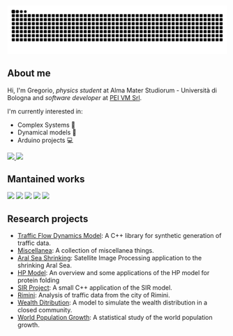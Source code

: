 <a href="https://www.youtube.com/watch?v=o-YBDTqX_ZU">![github contribution grid snake animation](https://raw.githubusercontent.com/grufoony/grufoony/output/github-contribution-grid-snake-dark.svg#gh-dark-mode-only)</a>

## About me
Hi, I'm Gregorio, *physics student* at Alma Mater Studiorum - Università di Bologna and *software developer* at [PEI VM Srl](!https://www.peivm.it/).

I'm currently interested in:
- Complex Systems 🐜
- Dynamical models 🚄
- Arduino projects 💻

<a href="https://github.com/anuraghazra/github-readme-stats">
  <img width=55.7% src="https://github-readme-stats.vercel.app/api?username=Grufoony&show_icons=true&theme=dark" />
<a href="https://github.com/anuraghazra/github-readme-stats">
  <img width=42.3% src="https://github-readme-stats.vercel.app/api/top-langs/?username=Grufoony&hide=CSS,jupyter%20notebook&theme=dark&layout=compact" /></a>

## Mantained works
<a href="https://github.com/Grufoony/GOandUISP">
  <img width=49% src="https://github-readme-stats.vercel.app/api/pin/?username=Grufoony&repo=GOandUISP&title_color=fff&icon_color=79ff97&text_color=9f9f9f&bg_color=151515" /></a>
<a href="https://github.com/sbaldu/DynamicalSystemFramework">
  <img width=49% src="https://github-readme-stats.vercel.app/api/pin/?username=sbaldu&repo=DynamicalSystemFramework&title_color=fff&icon_color=79ff97&text_color=9f9f9f&bg_color=151515" /></a>
<a href="https://github.com/Grufoony/Physics_Unibo">
  <img width=49% src="https://github-readme-stats.vercel.app/api/pin/?username=Grufoony&repo=Physics_Unibo&title_color=fff&icon_color=79ff97&text_color=9f9f9f&bg_color=151515" /></a>
<a href="https://github.com/Grufoony/Fisica_Unibo">
  <img width=49% src="https://github-readme-stats.vercel.app/api/pin/?username=Grufoony&repo=Fisica_Unibo&title_color=fff&icon_color=79ff97&text_color=9f9f9f&bg_color=151515" /></a>
<a href="https://github.com/RiccardoBarbieri/the_unibot">
  <img width=49% src="https://github-readme-stats.vercel.app/api/pin/?username=RiccardoBarbieri&repo=the_unibot&title_color=fff&icon_color=79ff97&text_color=9f9f9f&bg_color=151515" /></a>


## Research projects
- [Traffic Flow Dynamics Model](https://github.com/Grufoony/TrafficFlowDynamicsModel): A C++ library for synthetic generation of traffic data.
- [Miscellanea](!https://github.com/Grufoony/miscellanea): A collection of miscellanea things.
- [Aral Sea Shrinking](https://github.com/Grufoony/Aral_Sea_shrinking): Satellite Image Processing application to the shrinking Aral Sea.
- [HP Model](https://github.com/Grufoony/HP_model): An overview and some applications of the HP model for protein folding
- [SIR Project](https://github.com/Grufoony/SIR_Project): A small C++ application of the SIR model.
- [Rimini](https://github.com/Grufoony/Progetto_Rimini): Analysis of traffic data from the city of Rimini.
- [Wealth Ditribution](https://github.com/sbaldu/WealthDistributionModel): A model to simulate the wealth distribution in a closed community.
- [World Population Growth](https://github.com/Grufoony/Statistical_Data_Analysis): A statistical study of the world population growth.